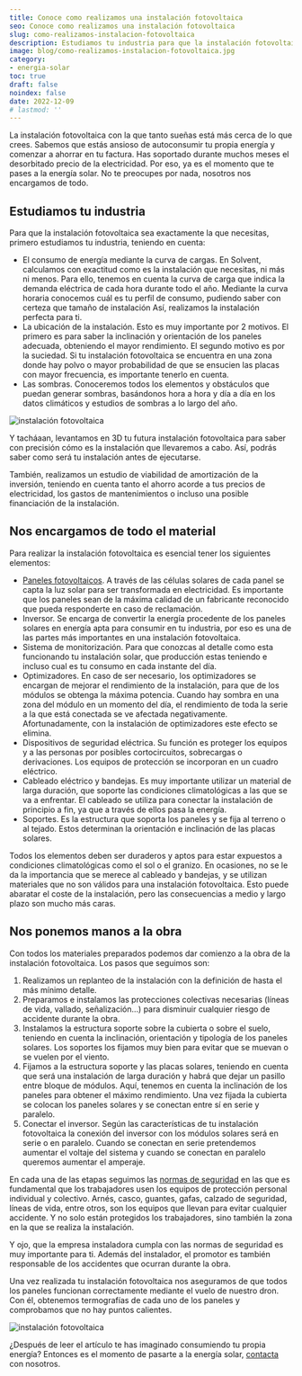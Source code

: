 ```yaml
---
title: Conoce como realizamos una instalación fotovoltaica
seo: Conoce como realizamos una instalación fotovoltaica
slug: como-realizamos-instalacion-fotovoltaica
description: Estudiamos tu industria para que la instalación fotovoltaica sea exactamente la que necesitas, analizando tu consumo de energía, entre otros.
image: blog/como-realizamos-instalacion-fotovoltaica.jpg
category:
- energia-solar
toc: true
draft: false
noindex: false
date: 2022-12-09
# lastmod: ''
---
```

La instalación fotovoltaica con la que tanto sueñas está más cerca de lo que crees. Sabemos que estás ansioso de autoconsumir tu propia energía y comenzar a ahorrar en tu factura. Has soportado durante muchos meses el desorbitado precio de la electricidad. Por eso, ya es el momento que te pases a la energía solar. No te preocupes por nada, nosotros nos encargamos de todo.

## Estudiamos tu industria

Para que la instalación fotovoltaica sea exactamente la que necesitas, primero estudiamos tu industria, teniendo en cuenta:

- El consumo de energía mediante la curva de cargas. En Solvent, calculamos con exactitud como es la instalación que necesitas, ni más ni menos. Para ello, tenemos en cuenta la curva de carga que indica la demanda eléctrica de cada hora durante todo el año. Mediante la curva horaria conocemos cuál es tu perfil de consumo, pudiendo saber con certeza que tamaño de instalación Así, realizamos la instalación perfecta para ti.
- La ubicación de la instalación. Esto es muy importante por 2 motivos. El primero es para saber la inclinación y orientación de los paneles adecuada, obteniendo el mayor rendimiento. El segundo motivo es por la suciedad. Si tu instalación fotovoltaica se encuentra en una zona donde hay polvo o mayor probabilidad de que se ensucien las placas con mayor frecuencia, es importante tenerlo en cuenta.
- Las sombras. Conoceremos todos los elementos y obstáculos que puedan generar sombras, basándonos hora a hora y día a día en los datos climáticos y estudios de sombras a lo largo del año.

![instalación fotovoltaica](blog/nave-industrial-3d.webp "Imagen 3D de una instalación fotovoltaica")

Y tacháaan, levantamos en 3D tu futura instalación fotovoltaica para saber con precisión cómo es la instalación que llevaremos a cabo. Así, podrás saber como será tu instalación antes de ejecutarse.

También, realizamos un estudio de viabilidad de amortización de la inversión, teniendo en cuenta tanto el ahorro acorde a tus precios de electricidad, los gastos de mantenimientos o incluso una posible financiación de la instalación.

## Nos encargamos de todo el material

Para realizar la instalación fotovoltaica es esencial tener los siguientes elementos:

- [Paneles fotovoltaicos](/tipos-paneles-solares/). A través de las células solares de cada panel se capta la luz solar para ser transformada en electricidad. Es importante que los paneles sean de la máxima calidad de un fabricante reconocido que pueda responderte en caso de reclamación.
- Inversor. Se encarga de convertir la energía procedente de los paneles solares en energía apta para consumir en tu industria, por eso es una de las partes más importantes en una instalación fotovoltaica.
- Sistema de monitorización. Para que conozcas al detalle como esta funcionando tu instalación solar, que producción estas teniendo e incluso cual es tu consumo en cada instante del día.
- Optimizadores. En caso de ser necesario, los optimizadores se encargan de mejorar el rendimiento de la instalación, para que de los módulos se obtenga la máxima potencia. Cuando hay sombra en una zona del módulo en un momento del día, el rendimiento de toda la serie a la que está conectada se ve afectada negativamente. Afortunadamente, con la instalación de optimizadores este efecto se elimina.
- Dispositivos de seguridad eléctrica. Su función es proteger los equipos y a las personas por posibles cortocircuitos, sobrecargas o derivaciones. Los equipos de protección se incorporan en un cuadro eléctrico.
- Cableado eléctrico y bandejas. Es muy importante utilizar un material de larga duración, que soporte las condiciones climatológicas a las que se va a enfrentar. El cableado se utiliza para conectar la instalación de principio a fin, ya que a través de ellos pasa la energía.
- Soportes. Es la estructura que soporta los paneles y se fija al terreno o al tejado. Estos determinan la orientación e inclinación de las placas solares.

Todos los elementos deben ser duraderos y aptos para estar expuestos a condiciones climatológicas como el sol o el granizo. En ocasiones, no se le da la importancia que se merece al cableado y bandejas, y se utilizan materiales que no son válidos para una instalación fotovoltaica. Esto puede abaratar el coste de la instalación, pero las consecuencias a medio y largo plazo son mucho más caras.

## Nos ponemos manos a la obra

Con todos los materiales preparados podemos dar comienzo a la obra de la instalación fotovoltaica. Los pasos que seguimos son:

1. Realizamos un replanteo de la instalación con la definición de hasta el más mínimo detalle.
2. Preparamos e instalamos las protecciones colectivas necesarias (líneas de vida, vallado, señalización…) para disminuir cualquier riesgo de accidente durante la obra.
3. Instalamos la estructura soporte sobre la cubierta o sobre el suelo, teniendo en cuenta la inclinación, orientación y tipología de los paneles solares. Los soportes los fijamos muy bien para evitar que se muevan o se vuelen por el viento.
4. Fijamos a la estructura soporte y las placas solares, teniendo en cuenta que será una instalación de larga duración y habrá que dejar un pasillo entre bloque de módulos. Aquí, tenemos en cuenta la inclinación de los paneles para obtener el máximo rendimiento. Una vez fijada la cubierta se colocan los paneles solares y se conectan entre sí en serie y paralelo.
5. Conectar el inversor. Según las características de tu instalación fotovoltaica la conexión del inversor con los módulos solares será en serie o en paralelo. Cuando se conectan en serie pretendemos aumentar el voltaje del sistema y cuando se conectan en paralelo queremos aumentar el amperaje.

En cada una de las etapas seguimos las [normas de seguridad](https://www.unef.es/es/comunicacion/comunicacion-post/analisis-juridico-de-las-responsabilidades-en-materia-de-prl-en-el-sector-fotovoltaico-de-acuerdo-con-el-real-decreto-1627-97) en las que es fundamental que los trabajadores usen los equipos de protección personal individual y colectivo. Arnés, casco, guantes, gafas, calzado de seguridad, líneas de vida, entre otros, son los equipos que llevan para evitar cualquier accidente. Y no solo están protegidos los trabajadores, sino también la zona en la que se realiza la instalación.

Y ojo, que la empresa instaladora cumpla con las normas de seguridad es muy importante para ti. Además del instalador, el promotor es también responsable de los accidentes que ocurran durante la obra.

Una vez realizada tu instalación fotovoltaica nos aseguramos de que todos los paneles funcionan correctamente mediante el vuelo de nuestro dron. Con él, obtenemos termografías de cada uno de los paneles y comprobamos que no hay puntos calientes.

![instalación fotovoltaica](blog/termografia-paneles-solares.webp "Punto caliente detectado en un panel solar")

¿Después de leer el artículo te has imaginado consumiendo tu propia energía? Entonces es el momento de pasarte a la energía solar, [contacta](/contacto/) con nosotros.
